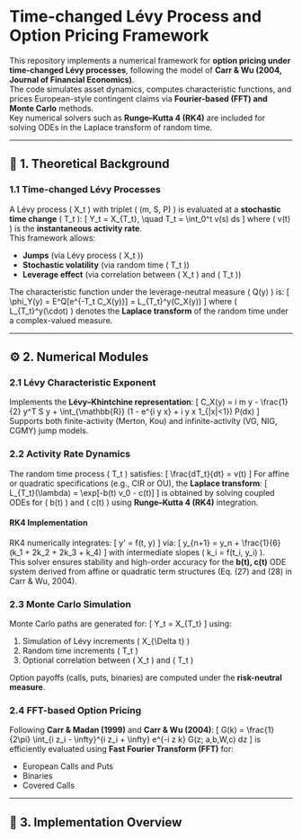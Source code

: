 # Time-changed Lévy Process and Option Pricing Framework

This repository implements a numerical framework for **option pricing under time-changed Lévy processes**, following the model of **Carr & Wu (2004, Journal of Financial Economics)**.  
The code simulates asset dynamics, computes characteristic functions, and prices European-style contingent claims via **Fourier-based (FFT) and Monte Carlo** methods.  
Key numerical solvers such as **Runge–Kutta 4 (RK4)** are included for solving ODEs in the Laplace transform of random time.

---

## 🧩 1. Theoretical Background

### 1.1 Time-changed Lévy Processes
A Lévy process \( X_t \) with triplet \( (m, S, P) \) is evaluated at a **stochastic time change** \( T_t \):
\[
Y_t = X_{T_t}, \quad T_t = \int_0^t v(s) ds
\]
where \( v(t) \) is the **instantaneous activity rate**.  
This framework allows:
- **Jumps** (via Lévy process \( X_t \))  
- **Stochastic volatility** (via random time \( T_t \))  
- **Leverage effect** (via correlation between \( X_t \) and \( T_t \))

The characteristic function under the leverage-neutral measure \( Q(y) \) is:
\[
\phi_Y(y) = E^Q[e^{-T_t C_X(y)}] = L_{T_t}^y(C_X(y))
\]
where \( L_{T_t}^y(\cdot) \) denotes the **Laplace transform** of the random time under a complex-valued measure.

---

## ⚙️ 2. Numerical Modules

### 2.1 Lévy Characteristic Exponent
Implements the **Lévy–Khintchine representation**:
\[
C_X(y) = i m y - \frac{1}{2} y^T S y + \int_{\mathbb{R}} (1 - e^{i y x} + i y x 1_{|x|<1}) P(dx)
\]
Supports both finite-activity (Merton, Kou) and infinite-activity (VG, NIG, CGMY) jump models.

### 2.2 Activity Rate Dynamics
The random time process \( T_t \) satisfies:
\[
\frac{dT_t}{dt} = v(t)
\]
For affine or quadratic specifications (e.g., CIR or OU), the **Laplace transform**:
\[
L_{T_t}(\lambda) = \exp[-b(t) v_0 - c(t)]
\]
is obtained by solving coupled ODEs for \( b(t) \) and \( c(t) \) using **Runge–Kutta 4 (RK4)** integration.

#### RK4 Implementation
RK4 numerically integrates:
\[
y' = f(t, y)
\]
via:
\[
y_{n+1} = y_n + \frac{1}{6}(k_1 + 2k_2 + 2k_3 + k_4)
\]
with intermediate slopes \( k_i = f(t_i, y_i) \).  
This solver ensures stability and high-order accuracy for the **b(t), c(t)** ODE system derived from affine or quadratic term structures (Eq. (27) and (28) in Carr & Wu, 2004).

### 2.3 Monte Carlo Simulation
Monte Carlo paths are generated for:
\[
Y_t = X_{T_t}
\]
using:
1. Simulation of Lévy increments \( X_{\Delta t} \)
2. Random time increments \( T_t \)
3. Optional correlation between \( X_t \) and \( T_t \)

Option payoffs (calls, puts, binaries) are computed under the **risk-neutral measure**.

### 2.4 FFT-based Option Pricing
Following **Carr & Madan (1999)** and **Carr & Wu (2004)**:
\[
G(k) = \frac{1}{2\pi} \int_{i z_i - \infty}^{i z_i + \infty} e^{-i z k} G(z; a,b,W,c) dz
\]
is efficiently evaluated using **Fast Fourier Transform (FFT)** for:
- European Calls and Puts
- Binaries
- Covered Calls

---

## 🧮 3. Implementation Overview
   
